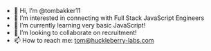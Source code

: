- 👋 Hi, I’m @tombakker11
- 👀 I’m interested in connecting with Full Stack JavaScript Engineers
- 🌱 I’m currently learning very basic JavaScript!
- 💞️ I’m looking to collaborate on recruitment!
- 📫 How to reach me: tom@huckleberry-labs.com

<!---
tombakker11/tombakker11 is a ✨ special ✨ repository because its `README.md` (this file) appears on your GitHub profile.
You can click the Preview link to take a look at your changes.
--->
